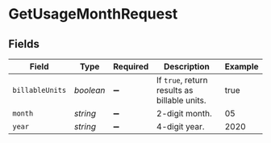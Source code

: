 # GetUsageMonthRequest


## Fields

| Field                                        | Type                                         | Required                                     | Description                                  | Example                                      |
| -------------------------------------------- | -------------------------------------------- | -------------------------------------------- | -------------------------------------------- | -------------------------------------------- |
| `billableUnits`                              | *boolean*                                    | :heavy_minus_sign:                           | If `true`, return results as billable units. | true                                         |
| `month`                                      | *string*                                     | :heavy_minus_sign:                           | 2-digit month.                               | 05                                           |
| `year`                                       | *string*                                     | :heavy_minus_sign:                           | 4-digit year.                                | 2020                                         |